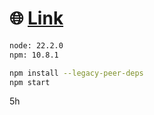 # 🌐 [Link](https://devdenmak.github.io/softswiss-frontend-test/)

```bash
node: 22.2.0
npm: 10.8.1

npm install --legacy-peer-deps
npm start
```

5h
